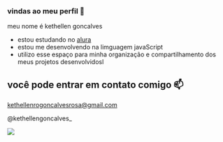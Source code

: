 ### vindas ao meu perfil 🌸

meu nome é kethellen goncalves

- estou estudando no [alura](https://www.alura.com.br)
- estou me desenvolvendo na limguagem javaScript
- utilizo esse espaço para minha organização e compartilhamento dos meus projetos desenvolvidosl
## você pode entrar em contato comigo 📫

kethellenrogoncalvesrosa@gmail.com

@kethellengoncalves_


![](https://media.tenor.com/l89iBCYqgX0AAAAj/azuki-momoi.gif
)
